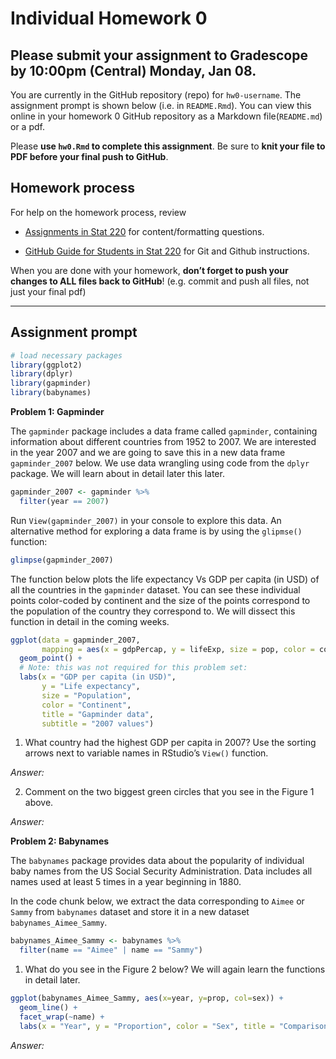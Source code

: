 Individual Homework 0
================

## Please submit your assignment to Gradescope by 10:00pm (Central) Monday, Jan 08.

You are currently in the GitHub repository (repo) for `hw0-username`.
The assignment prompt is shown below (i.e. in `README.Rmd`). You can
view this online in your homework 0 GitHub repository as a Markdown
file(`README.md`) or a pdf.

Please **use `hw0.Rmd` to complete this assignment**. Be sure to **knit
your file to PDF before your final push to GitHub**.

## Homework process

For help on the homework process, review

- [Assignments in Stat
  220](https://stat220-winter24.netlify.app/assignments.html) for
  content/formatting questions.

- [GitHub Guide for Students in Stat
  220](https://stat220-winter24.netlify.app/github.html) for Git and
  Github instructions.

When you are done with your homework, **don’t forget to push your
changes to ALL files back to GitHub**! (e.g. commit and push all files,
not just your final pdf)

------------------------------------------------------------------------

## Assignment prompt

``` r
# load necessary packages 
library(ggplot2)
library(dplyr)
library(gapminder)
library(babynames)
```

**Problem 1: Gapminder**

The `gapminder` package includes a data frame called `gapminder`,
containing information about different countries from 1952 to 2007. We
are interested in the year 2007 and we are going to save this in a new
data frame `gapminder_2007` below. We use data wrangling using code from
the `dplyr` package. We will learn about in detail later this later.

``` r
gapminder_2007 <- gapminder %>% 
  filter(year == 2007)
```

Run `View(gapminder_2007)` in your console to explore this data. An
alternative method for exploring a data frame is by using the
`glipmse()` function:

``` r
glimpse(gapminder_2007)
```

The function below plots the life expectancy Vs GDP per capita (in USD)
of all the countries in the `gapminder` dataset. You can see these
individual points color-coded by continent and the size of the points
correspond to the population of the country they correspond to. We will
dissect this function in detail in the coming weeks.

``` r
ggplot(data = gapminder_2007, 
       mapping = aes(x = gdpPercap, y = lifeExp, size = pop, color = continent)) +
  geom_point() +
  # Note: this was not required for this problem set:
  labs(x = "GDP per capita (in USD)", 
       y = "Life expectancy", 
       size = "Population", 
       color = "Continent", 
       title = "Gapminder data",
       subtitle = "2007 values")
```

1.  What country had the highest GDP per capita in 2007? Use the sorting
    arrows next to variable names in RStudio’s `View()` function.

*Answer:*

2.  Comment on the two biggest green circles that you see in the Figure
    1 above.

*Answer:*

**Problem 2: Babynames**

The `babynames` package provides data about the popularity of individual
baby names from the US Social Security Administration. Data includes all
names used at least 5 times in a year beginning in 1880.

In the code chunk below, we extract the data corresponding to `Aimee` or
`Sammy` from `babynames` dataset and store it in a new dataset
`babynames_Aimee_Sammy`.

``` r
babynames_Aimee_Sammy <- babynames %>%
  filter(name == "Aimee" | name == "Sammy")
```

1.  What do you see in the Figure 2 below? We will again learn the
    functions in detail later.

``` r
ggplot(babynames_Aimee_Sammy, aes(x=year, y=prop, col=sex)) +
  geom_line() +
  facet_wrap(~name) +
  labs(x = "Year", y = "Proportion", color = "Sex", title = "Comparison of Aimee and Sammy")
```

*Answer:*

